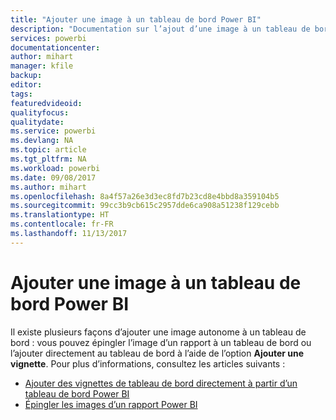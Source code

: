 ```yaml
---
title: "Ajouter une image à un tableau de bord Power BI"
description: "Documentation sur l’ajout d’une image à un tableau de bord Power BI."
services: powerbi
documentationcenter: 
author: mihart
manager: kfile
backup: 
editor: 
tags: 
featuredvideoid: 
qualityfocus: 
qualitydate: 
ms.service: powerbi
ms.devlang: NA
ms.topic: article
ms.tgt_pltfrm: NA
ms.workload: powerbi
ms.date: 09/08/2017
ms.author: mihart
ms.openlocfilehash: 8a4f57a26e3d3ec8fd7b23cd8e4bbd8a359104b5
ms.sourcegitcommit: 99cc3b9cb615c2957dde6ca908a51238f129cebb
ms.translationtype: HT
ms.contentlocale: fr-FR
ms.lasthandoff: 11/13/2017
---
```

# <a name="add-an-image-to-a-power-bi-dashboard"></a>Ajouter une image à un tableau de bord Power BI
Il existe plusieurs façons d’ajouter une image autonome à un tableau de bord : vous pouvez épingler l’image d’un rapport à un tableau de bord ou l’ajouter directement au tableau de bord à l’aide de l’option **Ajouter une vignette**.  Pour plus d’informations, consultez les articles suivants :

* [Ajouter des vignettes de tableau de bord directement à partir d’un tableau de bord Power BI](service-dashboard-add-widget.md)
* [Épingler les images d’un rapport Power BI](service-dashboard-pin-tile-from-report.md)

